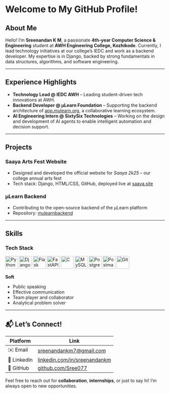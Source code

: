 # Welcome to My GitHub Profile! 

## About Me
Hello! I’m **Sreenandan K M**, a passionate **4th‑year Computer Science & Engineering** student at **AWH Engineering College, Kozhikode**. Currently, I lead technology initiatives at our college’s IEDC and work as a backend developer. My expertise is in Django, backed by strong fundamentals in data structures, algorithms, and software engineering.

---

##  Experience Highlights
- **Technology Lead @ IEDC AWH** – Leading student-driven tech innovations at AWH.  
- **Backend Developer @ µLearn Foundation** – Supporting the backend architecture of [app.mulearn.org](https://app.mulearn.org), a collaborative learning ecosystem.
- **AI Engineering Intern @ SixtySix Technologies** – Working on the design and development of AI agents to enable intelligent automation and decision support.

---

## Projects
###  Saaya Arts Fest Website  
- Designed and developed the official website for *Saaya 2k25* – our college annual arts fest  
- Tech stack: Django, HTML/CSS, GitHub, deployed live at [saaya.site](https://www.saaya.site)

###  µLearn Backend  
- Contributing to the open-source backend of the µLearn platform  
- Repository: [mulearnbackend](https://github.com/gtech-mulearn/mulearnbackend)  

---

##  Skills
### Tech Stack

<p align="left">
  <img src="https://cdn.jsdelivr.net/gh/devicons/devicon/icons/python/python-original.svg" height="40" alt="Python" />
  <img src="https://cdn.jsdelivr.net/gh/devicons/devicon/icons/django/django-plain.svg" height="40" alt="Django" />
<!--   <img src="https://www.vectorlogo.zone/logos/djangorestframework/djangorestframework-icon.svg" height="40" alt="Django REST Framework" /> -->
  <img src="https://img.icons8.com/ios7/512/FA5252/flask.png" height="40" alt="Flask" />
  <img src="https://cdn.jsdelivr.net/gh/devicons/devicon/icons/fastapi/fastapi-original.svg" height="40" alt="FastAPI" />
<!--   <img src="https://raw.githubusercontent.com/viniciusxyz/django-ninja-logo/main/logo/logo-black.png" height="40" alt="Django Ninja" /> -->
  <img src="https://cdn.jsdelivr.net/gh/devicons/devicon/icons/c/c-original.svg" height="40" alt="C" />
  <img src="https://cdn.jsdelivr.net/gh/devicons/devicon/icons/mysql/mysql-original.svg" height="40" alt="MySQL" />
  <img src="https://cdn.jsdelivr.net/gh/devicons/devicon/icons/postgresql/postgresql-original.svg" height="40" alt="PostgreSQL" />
  <img src="https://www.vectorlogo.zone/logos/getpostman/getpostman-icon.svg" height="40" alt="Postman" />
  <img src="https://cdn.jsdelivr.net/gh/devicons/devicon/icons/git/git-original.svg" height="40" alt="Git" />
</p>




**Soft**  
- Public speaking
- Effective communication  
- Team player and collaborator  
- Analytical problem solver

---

## 📬 Let’s Connect!
| Platform  | Link |
|----------|------|
| ✉️ Email    | [sreenandankm7@gmail.com](mailto:sreenandankm7@gmail.com) |
| 💼 LinkedIn | [linkedin.com/in/sreenandankm](https://www.linkedin.com/in/sreenandankm/) |
| 🐙 GitHub   | [github.com/Sree077](https://github.com/Sree077) |

Feel free to reach out for **collaboration**, **internships**, or just to say hi! I’m always open to new opportunities.

